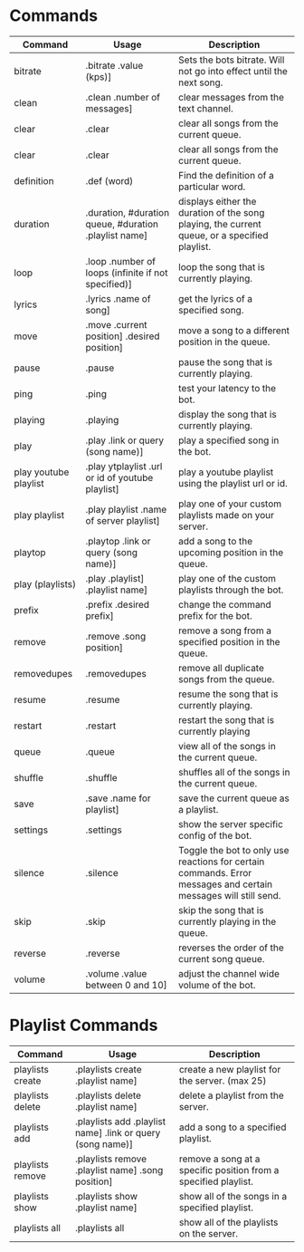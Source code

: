 # Commands

| Command | Usage | Description |
| ------- | ---------- | ----------- |
| bitrate | \.bitrate .value (kps)] | Sets the bots bitrate. Will not go into effect until the next song. |
| clean | \.clean .number of messages] | clear messages from the text channel. |
| clear | \.clear | clear all songs from the current queue. |
| clear | \.clear | clear all songs from the current queue. |
| definition | \.def (word) | Find the definition of a particular word. |
| duration | \.duration, #duration queue, #duration .playlist name] | displays either the duration of the song playing, the current queue, or a specified playlist. |
| loop | \.loop .number of loops (infinite if not specified)] | loop the song that is currently playing. |
| lyrics | \.lyrics .name of song] | get the lyrics of a specified song. |
| move | \.move .current position] .desired position] | move a song to a different position in the queue. |
| pause | \.pause | pause the song that is currently playing. |
| ping | \.ping | test your latency to the bot. |
| playing | \.playing | display the song that is currently playing. |
| play | \.play .link or query (song name)] | play a specified song in the bot. |
| play youtube playlist | \.play ytplaylist .url or id of youtube playlist] | play a youtube playlist using the playlist url or id. |
| play playlist | \.play playlist .name of server playlist] | play one of your custom playlists made on your server. |
| playtop | \.playtop .link or query (song name)] | add a song to the upcoming position in the queue. |
| play (playlists) | \.play .playlist] .playlist name] | play one of the custom playlists through the bot. |
| prefix | \.prefix .desired prefix] | change the command prefix for the bot. |
| remove | \.remove .song position] | remove a song from a specified position in the queue. |
| removedupes | \.removedupes | remove all duplicate songs from the queue. |
| resume | \.resume | resume the song that is currently playing. |
| restart | \.restart | restart the song that is currently playing |
| queue | \.queue | view all of the songs in the current queue. |
| shuffle | \.shuffle | shuffles all of the songs in the current queue. |
| save | \.save .name for playlist] | save the current queue as a playlist. |
| settings | \.settings | show the server specific config of the bot. |
| silence | \.silence | Toggle the bot to only use reactions for certain commands. Error messages and certain messages will still send. |
| skip | \.skip | skip the song that is currently playing in the queue. |
| reverse | \.reverse | reverses the order of the current song queue. |
| volume | \.volume .value between 0 and 10] | adjust the channel wide volume of the bot. |

# Playlist Commands

| Command | Usage | Description |
| ------- | ---------- | ----------- |
| playlists create | \.playlists create .playlist name] | create a new playlist for the server. (max 25) |
| playlists delete | \.playlists delete .playlist name] | delete a playlist from the server. |
| playlists add | \.playlists add .playlist name] .link or query (song name)] | add a song to a specified playlist. |
| playlists remove | \.playlists remove .playlist name] .song position] | remove a song at a specific position from a specified playlist. |
| playlists show | \.playlists show .playlist name] | show all of the songs in a specified playlist. |
| playlists all | \.playlists all | show all of the playlists on the server. |
